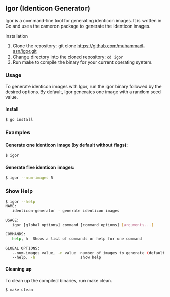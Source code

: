 ## Igor (Identicon Generator)
Igor is a command-line tool for generating identicon images. It is written in Go and uses the cameron package to generate the identicon images.

Installation
1. Clone the repository: git clone https://github.com/muhammad-asn/igor.git
2. Change directory into the cloned repository: `cd igor`
3. Run make to compile the binary for your current operating system.

### Usage
To generate identicon images with Igor, run the igor binary followed by the desired options. By default, Igor generates one image with a random seed value.

#### Install
```bash
$ go install
```

### Examples
#### Generate one identicon image (by default without flags):
```bash
$ igor
```

#### Generate five identicon images:
```bash
$ igor --num-images 5
```

### Show Help
```bash
$ igor --help
NAME:
   identicon-generator - generate identicon images

USAGE:
   igor [global options] command [command options] [arguments...]

COMMANDS:
   help, h  Shows a list of commands or help for one command

GLOBAL OPTIONS:
   --num-images value, -n value  number of images to generate (default: 1)
   --help, -h                    show help
```

#### Cleaning up
To clean up the compiled binaries, run make clean.

```bash
$ make clean
```
